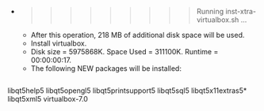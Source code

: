 * >>>>>>>>> Running inst-xtra-virtualbox.sh ...
  * After this operation, 218 MB of additional disk space will be used.
  * Install virtualbox.
  * Disk size = 5975868K. Space Used = 311100K. Runtime = 00:00:00:17.
  * The following NEW packages will be installed:
  ```bash
libqt5help5 libqt5opengl5 libqt5printsupport5 libqt5sql5 libqt5x11extras5*
libqt5xml5 virtualbox-7.0
  ```
